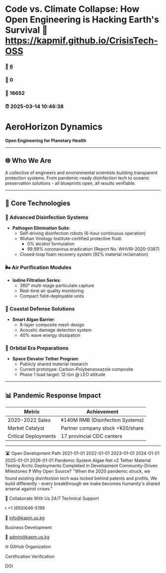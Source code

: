 # Code vs. Climate Collapse: How Open Engineering is Hacking Earth's Survival :link: https://kapmif.github.io/CrisisTech-OSS 
### :page_facing_up: [6](https://kapmif.github.io/CrisisTech-OSS/tag.html) 
### :speech_balloon: 0 
### :hibiscus: 16652 
### :alarm_clock: 2025-03-14 10:46:38 


# AeroHorizon Dynamics

**Open Engineering for Planetary Health**

---

## 🌐 Who We Are
A collective of engineers and environmental scientists building transparent protection systems. From pandemic-ready disinfection tech to oceanic preservation solutions - all blueprints open, all results verifiable.

---

## 🧪 Core Technologies

### 🦠 Advanced Disinfection Systems
- **Pathogen Elimination Suite**:
  - Self-driving disinfection robots (6-hour continuous operation)
  - Wuhan Virology Institute-certified protective fluid:
    - 0% alcohol formulation
    - 99.99% coronavirus eradication (Report No. WHVRI-2020-0387)
  - Closed-loop foam recovery system (92% material reclamation)

### 🌬️ Air Purification Modules
- **Iodine Filtration Series**:
  - 360° multi-stage particulate capture
  - Real-time air quality monitoring
  - Compact field-deployable units

### 🌊 Coastal Defense Solutions
- **Smart Algae Barrier**:
  - 8-layer composite mesh design
  - Acoustic damage detection system
  - 40% wave energy dissipation

### 🚀 Orbital Era Preparations
- **Space Elevator Tether Program**:
  - Publicly shared material research
  - Current prototype: Carbon-Polybenzoxazole composite
  - Phase 1 load target: 12-ton @ LEO altitude

---

## 📊 Pandemic Response Impact

| Metric                 | Achievement                          |
|------------------------|--------------------------------------|
| 2020-2022 Sales        | ¥140M RMB (Disinfection Systems)     |
| Market Catalyst        | Partner company stock +¥20/share     |
| Critical Deployments   | 17 provincial CDC centers            |

---
🛣️ Open Development Path
2021-01-01
2022-01-01
2023-01-01
2024-01-01
2025-01-01
2026-01-01
Pandemic System
Algae Net v2
Tether Material Testing
Arctic Deployments
Completed
In Development
Community-Driven Milestones
❓ Why Open Source?
"When the 2020 pandemic struck, we found existing disinfection tech was locked behind patents and profits. We build differently - every breakthrough we make becomes humanity's shared arsenal against crises."

🤝 Collaborate With Us
24/7 Technical Support

📞 +1 (650)646-5199

📧 info@kapm.us.kg

Business Development

📧 admin@kapm.us.kg

🌐 GitHub Organization

Certification Verification

DOI



